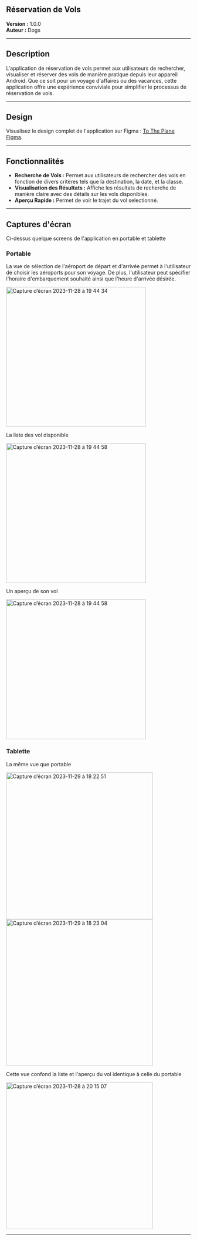 ## Réservation de Vols

**Version :** 1.0.0  
**Auteur :** Dogs

---

## Description

L'application de réservation de vols permet aux utilisateurs de rechercher, visualiser et réserver des vols de manière pratique depuis leur appareil Android. Que ce soit pour un voyage d'affaires ou des vacances, cette application offre une expérience conviviale pour simplifier le processus de réservation de vols.

---

## Design

Visualisez le design complet de l'application sur Figma : [To The Plane Figma](https://www.figma.com/file/xsHQiAC8fLTINAyzev84Il/To-The-Plane-app-(Community)?type=design&node-id=491%3A2795&mode=design&t=vls01uaXtzzne5tC-1).

---

## Fonctionnalités

- **Recherche de Vols :** Permet aux utilisateurs de rechercher des vols en fonction de divers critères tels que la destination, la date, et la classe.
- **Visualisation des Résultats :** Affiche les résultats de recherche de manière claire avec des détails sur les vols disponibles.
- **Aperçu Rapide :** Permet de voir le trajet du vol selectionné.

---

## Captures d'écran

Ci-dessus quelque screens de l'application en portable et tablette

  ### Portable

La vue de sélection de l'aéroport de départ et d'arrivée permet à l'utilisateur de choisir les aéroports pour son voyage. 
De plus, l'utilisateur peut spécifier l'horaire d'embarquement souhaité ainsi que l'heure d'arrivée désirée.

<img width="381" alt="Capture d’écran 2023-11-28 à 19 44 34" src="https://github.com/PilouSquaglia/airport_flight_project/assets/94166764/1d40c85f-359b-420d-99ee-2611967639e8">

La liste des vol disponible

<img width="381" alt="Capture d’écran 2023-11-28 à 19 44 58" src="https://github.com/PilouSquaglia/airport_flight_project/assets/94166764/efc6e147-eb73-48b0-8dc0-20ca0b2174a2">

Un aperçu de son vol

<img width="381" alt="Capture d’écran 2023-11-28 à 19 44 58" src="https://github.com/PilouSquaglia/airport_flight_project/assets/94166764/d8c1926a-0a18-410f-a9f3-7bac3b9c8ca3">

  ### Tablette

La même vue que portable

<img width="400" alt="Capture d’écran 2023-11-29 à 18 22 51" src="https://github.com/PilouSquaglia/airport_flight_project/assets/94166764/8fa81c50-3dec-4ebd-a229-4f80d0c90720">
<img width="400" alt="Capture d’écran 2023-11-29 à 18 23 04" src="https://github.com/PilouSquaglia/airport_flight_project/assets/94166764/22e2ce96-79c2-4799-b9c0-bdc3d1004e21">

Cette vue confond la liste et l'aperçu du vol identique à celle du portable 

<img width="400" alt="Capture d’écran 2023-11-28 à 20 15 07" src="https://github.com/PilouSquaglia/airport_flight_project/assets/94166764/042dd081-21af-481a-92a9-7d38c27d155a">

---
